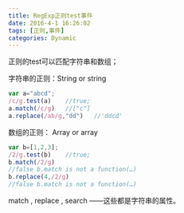 ```yaml
---
title: RegExp正则test事件
date: 2016-4-1 16:26:02
tags: [正则,事件]
categories: Dynamic
---
```


正则的test可以匹配字符串和数组；
<!-- more -->

字符串的正则：String or string
```javascript
var a="abcd";
/c/g.test(a)	//true;
a.match(/c/g)	//["c"]
a.replace(/ab/g,"dd")	//'ddcd'
```

数组的正则： Array or array

```javascript
var b=[1,2,3];
/2/g.test(b)	//true;
b.match(/2/g)	
//false b.match is not a function(…)
b.replace(4,/2/g)	
//false b.match is not a function(…)
```

match , replace , search ——这些都是字符串的属性。